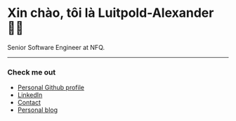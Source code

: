 # Xin chào, tôi là Luitpold-Alexander 👋🏽

Senior Software Engineer at NFQ.

___

### Check me out

- [Personal Github profile](https://github.com/luitpold-me)
- [LinkedIn](https://www.linkedin.com/in/luitpold/)
- [Contact](https://luitpold.me)
- [Personal blog](https://lui.vn)
